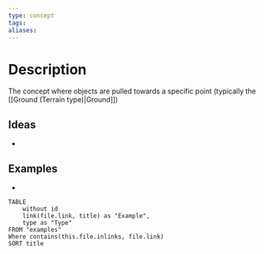 ```yaml
---
type: concept
tags: 
aliases:
---
```


# Description
The concept where objects are pulled towards a specific point (typically the [[Ground (Terrain type)|Ground]])


## Ideas
- 

## Examples
- 
```dataview
TABLE
	without id
	link(file.link, title) as "Example",
	type as "Type"
FROM "examples"
Where contains(this.file.inlinks, file.link)
SORT title
```

